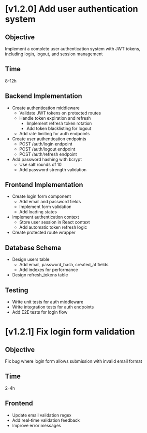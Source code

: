 # [v1.2.0] Add user authentication system

## Objective

Implement a complete user authentication system with JWT tokens, including login, logout, and session management

## Time

8-12h

## Backend Implementation

- Create authentication middleware
  - Validate JWT tokens on protected routes
  - Handle token expiration and refresh
    - Implement refresh token rotation
    - Add token blacklisting for logout
  - Add rate limiting for auth endpoints
- Create user authentication endpoints
  - POST /auth/login endpoint
  - POST /auth/logout endpoint
  - POST /auth/refresh endpoint
- Add password hashing with bcrypt
  - Use salt rounds of 10
  - Add password strength validation

## Frontend Implementation

- Create login form component
  - Add email and password fields
  - Implement form validation
  - Add loading states
- Implement authentication context
  - Store user session in React context
  - Add automatic token refresh logic
- Create protected route wrapper

## Database Schema

- Design users table
  - Add email, password_hash, created_at fields
  - Add indexes for performance
- Design refresh_tokens table

## Testing

- Write unit tests for auth middleware
- Write integration tests for auth endpoints
- Add E2E tests for login flow

# [v1.2.1] Fix login form validation

## Objective

Fix bug where login form allows submission with invalid email format

## Time

2-4h

## Frontend

- Update email validation regex
- Add real-time validation feedback
- Improve error messages
